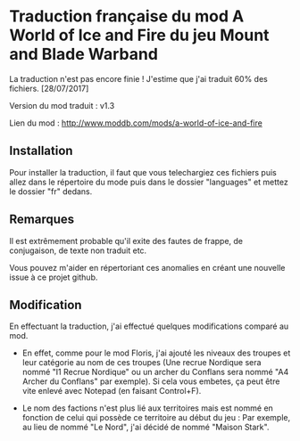 # Traduction française du mod A World of Ice and Fire du jeu Mount and Blade Warband

La traduction n'est pas encore finie ! J'estime que j'ai traduit 60% des fichiers. [28/07/2017]

Version du mod traduit : v1.3

Lien du mod : http://www.moddb.com/mods/a-world-of-ice-and-fire

## Installation

Pour installer la traduction, il faut que vous telechargiez ces fichiers puis allez dans le répertoire du mode puis dans le dossier "languages" et mettez le dossier "fr" dedans.

## Remarques

Il est extrêmement probable qu'il exite des fautes de frappe, de conjugaison, de texte non traduit etc.

Vous pouvez m'aider en répertoriant ces anomalies en créant une nouvelle issue à ce projet github.

## Modification

En effectuant la traduction, j'ai effectué quelques modifications comparé au mod.

- En effet, comme pour le mod Floris, j'ai ajouté les niveaux des troupes et leur catégorie au nom de ces troupes (Une recrue Nordique sera nommé "I1 Recrue Nordique" ou un archer du Conflans sera nommé "A4 Archer du Conflans" par exemple). Si cela vous embetes, ça peut être vite enlevé avec Notepad (en faisant Control+F).

- Le nom des factions n'est plus lié aux territoires mais est nommé en fonction de celui qui possède ce territoire au début du jeu : Par exemple, au lieu de nommé "Le Nord", j'ai décidé de nommé "Maison Stark".
